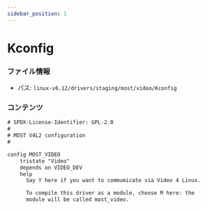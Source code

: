 ```yaml
---
sidebar_position: 1
---
```

# Kconfig

### ファイル情報

- パス: `linux-v6.12/drivers/staging/most/video/Kconfig`

### コンテンツ

```txt
# SPDX-License-Identifier: GPL-2.0
#
# MOST V4L2 configuration
#

config MOST_VIDEO
	tristate "Video"
	depends on VIDEO_DEV
	help
	  Say Y here if you want to commumicate via Video 4 Linux.

	  To compile this driver as a module, choose M here: the
	  module will be called most_video.

```
